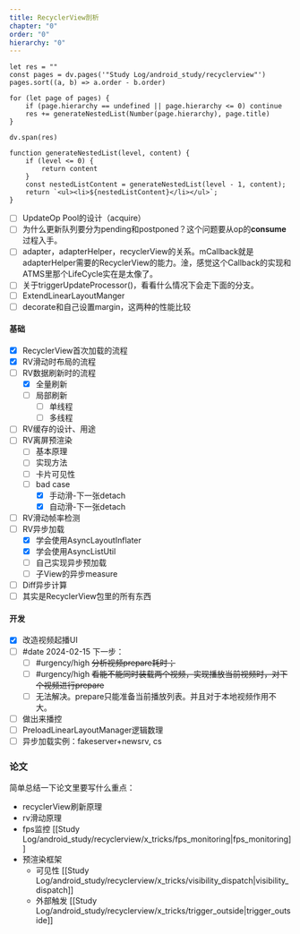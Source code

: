 ```yaml
---
title: RecyclerView剖析
chapter: "0"
order: "0"
hierarchy: "0"
---
```


```dataviewjs
let res = ""
const pages = dv.pages('"Study Log/android_study/recyclerview"')
pages.sort((a, b) => a.order - b.order)

for (let page of pages) {
	if (page.hierarchy == undefined || page.hierarchy <= 0) continue
	res += generateNestedList(Number(page.hierarchy), page.title)
}

dv.span(res)

function generateNestedList(level, content) {
	if (level <= 0) { 
		return content
	} 
	const nestedListContent = generateNestedList(level - 1, content); 
	return `<ul><li>${nestedListContent}</li></ul>`; 
}
```



- [ ] UpdateOp Pool的设计（acquire）
- [ ] 为什么更新队列要分为pending和postponed？这个问题要从op的**consume**过程入手。
- [ ] adapter，adapterHelper，recyclerView的关系。mCallback就是adapterHelper需要的RecyclerView的能力。淦，感觉这个Callback的实现和ATMS里那个LifeCycle实在是太像了。
- [ ] 关于triggerUpdateProcessor()，看看什么情况下会走下面的分支。
- [ ] ExtendLinearLayoutManger
- [ ] decorate和自己设置margin，这两种的性能比较

#### 基础

- [x] RecyclerView首次加载的流程
- [x] RV滑动时布局的流程
- [ ] RV数据刷新时的流程
	- [x] 全量刷新
	- [ ] 局部刷新
		- [ ] 单线程
		- [ ] 多线程
- [ ] RV缓存的设计、用途
- [ ] RV离屏预渲染
	- [ ] 基本原理
	- [ ] 实现方法
	- [ ] 卡片可见性
	- [ ] bad case
		- [x] 手动滑-下一张detach
		- [x] 自动滑-下一张detach
- [ ] RV滑动帧率检测
- [ ] RV异步加载
	- [x] 学会使用AsyncLayoutInflater
	- [x] 学会使用AsyncListUtil
	- [ ] 自己实现异步预加载
	- [ ] 子View的异步measure
- [ ] Diff异步计算
- [ ] 其实是RecyclerView包里的所有东西

#### 开发

- [x] 改造视频起播UI
- [ ] #date 2024-02-15 下一步：
	- [ ] #urgency/high ~~分析视频prepare耗时；~~
	- [ ] #urgency/high ~~看能不能同时装载两个视频，实现播放当前视频时，对下个视频进行prepare~~
	- [ ] 无法解决。prepare只能准备当前播放列表。并且对于本地视频作用不大。
- [ ] 做出来播控
- [ ] PreloadLinearLayoutManager逻辑数理
- [ ] 异步加载实例：fakeserver+newsrv, cs

### 论文

简单总结一下论文里要写什么重点：

* recyclerView刷新原理
* rv滑动原理
* fps监控 [[Study Log/android_study/recyclerview/x_tricks/fps_monitoring|fps_monitoring]]
* 预渲染框架
	* 可见性 [[Study Log/android_study/recyclerview/x_tricks/visibility_dispatch|visibility_dispatch]]
	* 外部触发 [[Study Log/android_study/recyclerview/x_tricks/trigger_outside|trigger_outside]]